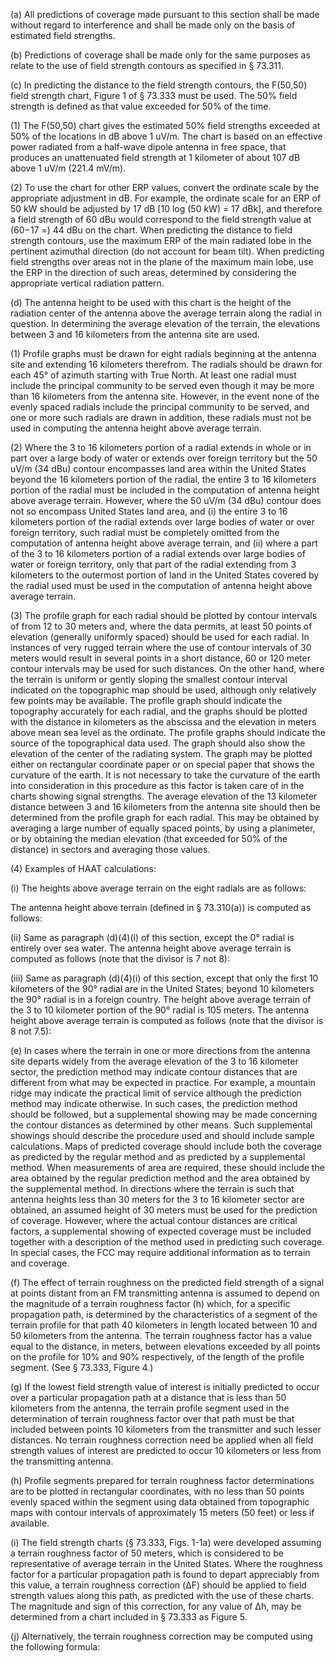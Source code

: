(a) All predictions of coverage made pursuant to this section shall be made without regard to interference and shall be made only on the basis of estimated field strengths.

(b) Predictions of coverage shall be made only for the same purposes as relate to the use of field strength contours as specified in § 73.311.

(c) In predicting the distance to the field strength contours, the F(50,50) field strength chart, Figure 1 of § 73.333 must be used. The 50% field strength is defined as that value exceeded for 50% of the time.

(1) The F(50,50) chart gives the estimated 50% field strengths exceeded at 50% of the locations in dB above 1 uV/m. The chart is based on an effective power radiated from a half-wave dipole antenna in free space, that produces an unattenuated field strength at 1 kilometer of about 107 dB above 1 uV/m (221.4 mV/m).

(2) To use the chart for other ERP values, convert the ordinate scale by the appropriate adjustment in dB. For example, the ordinate scale for an ERP of 50 kW should be adjusted by 17 dB [10 log (50 kW) = 17 dBk], and therefore a field strength of 60 dBu would correspond to the field strength value at (60−17 =) 44 dBu on the chart. When predicting the distance to field strength contours, use the maximum ERP of the main radiated lobe in the pertinent azimuthal direction (do not account for beam tilt). When predicting field strengths over areas not in the plane of the maximum main lobe, use the ERP in the direction of such areas, determined by considering the appropriate vertical radiation pattern.

(d) The antenna height to be used with this chart is the height of the radiation center of the antenna above the average terrain along the radial in question. In determining the average elevation of the terrain, the elevations between 3 and 16 kilometers from the antenna site are used.

(1) Profile graphs must be drawn for eight radials beginning at the antenna site and extending 16 kilometers therefrom. The radials should be drawn for each 45° of azimuth starting with True North. At least one radial must include the principal community to be served even though it may be more than 16 kilometers from the antenna site. However, in the event none of the evenly spaced radials include the principal community to be served, and one or more such radials are drawn in addition, these radials must not be used in computing the antenna height above average terrain.

(2) Where the 3 to 16 kilometers portion of a radial extends in whole or in part over a large body of water or extends over foreign territory but the 50 uV/m (34 dBu) contour encompasses land area within the United States beyond the 16 kilometers portion of the radial, the entire 3 to 16 kilometers portion of the radial must be included in the computation of antenna height above average terrain. However, where the 50 uV/m (34 dBu) contour does not so encompass United States land area, and (i) the entire 3 to 16 kilometers portion of the radial extends over large bodies of water or over foreign territory, such radial must be completely omitted from the computation of antenna height above average terrain, and (ii) where a part of the 3 to 16 kilometers portion of a radial extends over large bodies of water or foreign territory, only that part of the radial extending from 3 kilometers to the outermost portion of land in the United States covered by the radial used must be used in the computation of antenna height above average terrain.

(3) The profile graph for each radial should be plotted by contour intervals of from 12 to 30 meters and, where the data permits, at least 50 points of elevation (generally uniformly spaced) should be used for each radial. In instances of very rugged terrain where the use of contour intervals of 30 meters would result in several points in a short distance, 60 or 120 meter contour intervals may be used for such distances. On the other hand, where the terrain is uniform or gently sloping the smallest contour interval indicated on the topographic map should be used, although only relatively few points may be available. The profile graph should indicate the topography accurately for each radial, and the graphs should be plotted with the distance in kilometers as the abscissa and the elevation in meters above mean sea level as the ordinate. The profile graphs should indicate the source of the topographical data used. The graph should also show the elevation of the center of the radiating system. The graph may be plotted either on rectangular coordinate paper or on special paper that shows the curvature of the earth. It is not necessary to take the curvature of the earth into consideration in this procedure as this factor is taken care of in the charts showing signal strengths. The average elevation of the 13 kilometer distance between 3 and 16 kilometers from the antenna site should then be determined from the profile graph for each radial. This may be obtained by averaging a large number of equally spaced points, by using a planimeter, or by obtaining the median elevation (that exceeded for 50% of the distance) in sectors and averaging those values.

(4) Examples of HAAT calculations:

(i) The heights above average terrain on the eight radials are as follows:

The antenna height above terrain (defined in § 73.310(a)) is computed as follows:
              

(ii) Same as paragraph (d)(4)(i) of this section, except the 0° radial is entirely over sea water. The antenna height above average terrain is computed as follows (note that the divisor is 7 not 8):
              

(iii) Same as paragraph (d)(4)(i) of this section, except that only the first 10 kilometers of the 90° radial are in the United States; beyond 10 kilometers the 90° radial is in a foreign country. The height above average terrain of the 3 to 10 kilometer portion of the 90° radial is 105 meters. The antenna height above average terrain is computed as follows (note that the divisor is 8 not 7.5):
              

(e) In cases where the terrain in one or more directions from the antenna site departs widely from the average elevation of the 3 to 16 kilometer sector, the prediction method may indicate contour distances that are different from what may be expected in practice. For example, a mountain ridge may indicate the practical limit of service although the prediction method may indicate otherwise. In such cases, the prediction method should be followed, but a supplemental showing may be made concerning the contour distances as determined by other means. Such supplemental showings should describe the procedure used and should include sample calculations. Maps of predicted coverage should include both the coverage as predicted by the regular method and as predicted by a supplemental method. When measurements of area are required, these should include the area obtained by the regular prediction method and the area obtained by the supplemental method. In directions where the terrain is such that antenna heights less than 30 meters for the 3 to 16 kilometer sector are obtained, an assumed height of 30 meters must be used for the prediction of coverage. However, where the actual contour distances are critical factors, a supplemental showing of expected coverage must be included together with a description of the method used in predicting such coverage. In special cases, the FCC may require additional information as to terrain and coverage.

(f) The effect of terrain roughness on the predicted field strength of a signal at points distant from an FM transmitting antenna is assumed to depend on the magnitude of a terrain roughness factor (h) which, for a specific propagation path, is determined by the characteristics of a segment of the terrain profile for that path 40 kilometers in length located between 10 and 50 kilometers from the antenna. The terrain roughness factor has a value equal to the distance, in meters, between elevations exceeded by all points on the profile for 10% and 90% respectively, of the length of the profile segment. (See § 73.333, Figure 4.)

(g) If the lowest field strength value of interest is initially predicted to occur over a particular propagation path at a distance that is less than 50 kilometers from the antenna, the terrain profile segment used in the determination of terrain roughness factor over that path must be that included between points 10 kilometers from the transmitter and such lesser distances. No terrain roughness correction need be applied when all field strength values of interest are predicted to occur 10 kilometers or less from the transmitting antenna.

(h) Profile segments prepared for terrain roughness factor determinations are to be plotted in rectangular coordinates, with no less than 50 points evenly spaced within the segment using data obtained from topographic maps with contour intervals of approximately 15 meters (50 feet) or less if available.

(i) The field strength charts (§ 73.333, Figs. 1-1a) were developed assuming a terrain roughness factor of 50 meters, which is considered to be representative of average terrain in the United States. Where the roughness factor for a particular propagation path is found to depart appreciably from this value, a terrain roughness correction (ΔF) should be applied to field strength values along this path, as predicted with the use of these charts. The magnitude and sign of this correction, for any value of Δh, may be determined from a chart included in § 73.333 as Figure 5.

(j) Alternatively, the terrain roughness correction may be computed using the following formula:
              

